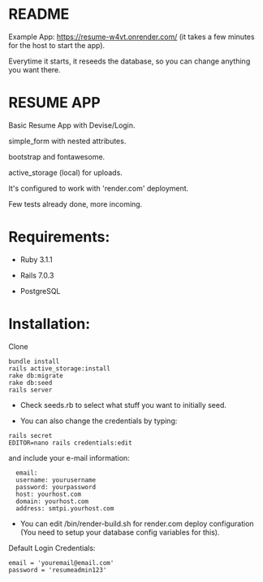 # README
Example App: https://resume-w4vt.onrender.com/ (it takes a few minutes for the host to start the app).

Everytime it starts, it reseeds the database, so you can change anything you want there.

# RESUME APP

Basic Resume App with Devise/Login.

simple_form with nested attributes.

bootstrap and fontawesome.

active_storage (local) for uploads.

It's configured to work with 'render.com' deployment.

Few tests already done, more incoming. 


# Requirements: 

* Ruby 3.1.1

* Rails 7.0.3

* PostgreSQL

# Installation:
Clone 
```
bundle install
rails active_storage:install
rake db:migrate 
rake db:seed 
rails server
```

* Check seeds.rb to select what stuff you want to initially seed.


* You can also change the credentials by typing:  
```
rails secret
EDITOR=nano rails credentials:edit 
```
and include your e-mail information:
```
  email:
  username: yourusername
  password: yourpassword
  host: yourhost.com
  domain: yourhost.com
  address: smtpi.yourhost.com
```

* You can edit /bin/render-build.sh for render.com deploy configuration (You need to setup your database config variables for this).

Default Login Credentials:
```
email = 'youremail@email.com'
password = 'resumeadmin123'
```